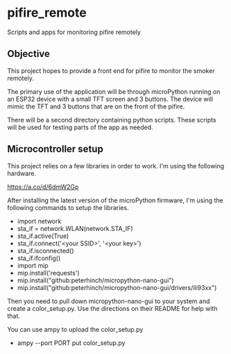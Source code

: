 # pifire_remote
Scripts and apps for monitoring pifire remotely

## Objective
This project hopes to provide a front end for pifire to monitor the smoker remotely.

The primary use of the application will be through microPython running on an ESP32 device with a small TFT screen and 3 buttons. The device will mimic the TFT and 3 buttons that are on the front of the pifire.

There will be a second directory containing python scripts. These scripts will be used for testing parts of the app as needed.

## Microcontroller setup
This project relies on a few libraries in order to work. I'm using the following hardware.

https://a.co/d/6dmW2Gp

After installing the latest version of the microPython firmware, I'm using the following commands to setup the libraries.

* import network
* sta_if = network.WLAN(network.STA_IF)
* sta_if.active(True)
* sta_if.connect('\<your SSID\>', '\<your key\>')
* sta_if.isconnected()
* sta_if.ifconfig()
* import mip
* mip.install('requests')
* mip.install("github:peterhinch/micropython-nano-gui")
* mip.install("github:peterhinch/micropython-nano-gui/drivers/ili93xx")

Then you need to pull down micropython-nano-gui to your system and create a color_setup.py. Use the directions on their README for help with that.

You can use ampy to upload the color_setup.py

* ampy --port PORT put color_setup.py